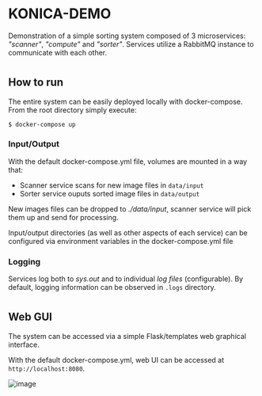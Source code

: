 # KONICA-DEMO

Demonstration of a simple sorting system composed of 3 microservices: *"scanner"*, *"compute"* and *"sorter"*. Services utilize a RabbitMQ instance to communicate with each other.

#
## How to run

The entire system can be easily deployed locally with docker-compose. From the root directory simply execute:
```
$ docker-compose up
```

### Input/Output
With the default docker-compose.yml file, volumes are mounted in a way that:
* Scanner service scans for new image files in ```data/input```
* Sorter service ouputs sorted image files in ```data/output```

New images files can be dropped to *./data/input*, scanner service will pick them up and send for processing.

Input/output directories (as well as other aspects of each service) can be configured via environment variables in the docker-compose.yml file

### Logging
Services log both to *sys.out* and to individual *log files* (configurable). By default, logging information can be observed in
```.logs``` directory.

#
## Web GUI
The system can be accessed via a simple Flask/templates web graphical interface.

With the default docker-compose.yml, web UI can be accessed at ```http://localhost:8080```.

![image](https://user-images.githubusercontent.com/10963153/184909818-eda53c2c-647b-42d9-92f3-0512099edd49.png)
